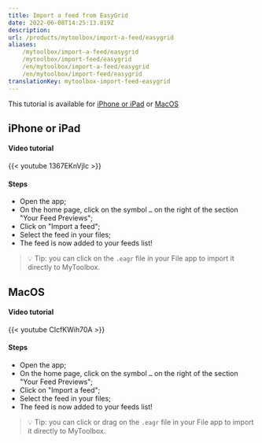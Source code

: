```yaml
---
title: Import a feed from EasyGrid
date: 2022-06-08T14:25:13.819Z
description:
url: /products/mytoolbox/import-a-feed/easygrid
aliases:
    /mytoolbox/import-a-feed/easygrid
    /mytoolbox/import-feed/easygrid
    /en/mytoolbox/import-a-feed/easygrid
    /en/mytoolbox/import-feed/easygrid
translationKey: mytoolbox-import-feed-easygrid
---
```


This tutorial is available for [iPhone or iPad](#iphone-or-ipad) or [MacOS](#macos)

## iPhone or iPad

#### Video tutorial

{{< youtube 1367EKnVjIc >}}

#### Steps

- Open the app;
- On the home page, click on the symbol `…` on the right of the section "Your Feed Previews";
- Click on "Import a feed";
- Select the feed in your files;
- The feed is now added to your feeds list!

> 💡 Tip: you can click on the `.eagr` file in your File app to import it directly to MyToolbox.

## MacOS

#### Video tutorial

{{< youtube CIcfKWih70A >}}

#### Steps

- Open the app;
- On the home page, click on the symbol `…` on the right of the section "Your Feed Previews";
- Click on "Import a feed";
- Select the feed in your files;
- The feed is now added to your feeds list!

> 💡 Tip: you can click or drag on the `.eagr` file in your File app to import it directly to MyToolbox.